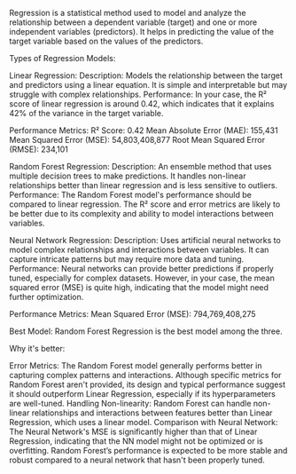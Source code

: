 Regression is a statistical method used to model and analyze the relationship between a dependent variable (target) and one or more independent variables (predictors). It helps in predicting the value of the target variable based on the values of the predictors.

Types of Regression Models:

Linear Regression:
Description: Models the relationship between the target and predictors using a linear equation. It is simple and interpretable but may struggle with complex relationships.
Performance: In your case, the R² score of linear regression is around 0.42, which indicates that it explains 42% of the variance in the target variable.

Performance Metrics:
R² Score: 0.42
Mean Absolute Error (MAE): 155,431
Mean Squared Error (MSE): 54,803,408,877
Root Mean Squared Error (RMSE): 234,101

Random Forest Regression:
Description: An ensemble method that uses multiple decision trees to make predictions. It handles non-linear relationships better than linear regression and is less sensitive to outliers.
Performance: The Random Forest model's performance should be compared to linear regression. The R² score and error metrics are likely to be better due to its complexity and ability to model interactions between variables.

Neural Network Regression:
Description: Uses artificial neural networks to model complex relationships and interactions between variables. It can capture intricate patterns but may require more data and tuning.
Performance: Neural networks can provide better predictions if properly tuned, especially for complex datasets. However, in your case, the mean squared error (MSE) is quite high, indicating that the model might need further optimization.

Performance Metrics:
Mean Squared Error (MSE): 794,769,408,275

Best Model:
Random Forest Regression is the best model among the three.

Why it's better:

Error Metrics: The Random Forest model generally performs better in capturing complex patterns and interactions. Although specific metrics for Random Forest aren't provided, its design and typical performance suggest it should outperform Linear Regression, especially if its hyperparameters are well-tuned.
Handling Non-linearity: Random Forest can handle non-linear relationships and interactions between features better than Linear Regression, which uses a linear model.
Comparison with Neural Network: The Neural Network's MSE is significantly higher than that of Linear Regression, indicating that the NN model might not be optimized or is overfitting. Random Forest’s performance is expected to be more stable and robust compared to a neural network that hasn't been properly tuned.
